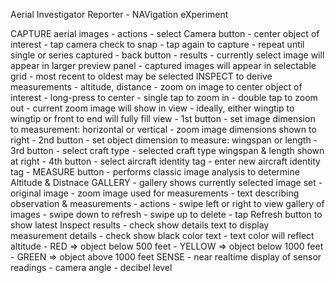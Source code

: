 Aerial Investigator Reporter - NAVigation eXperiment

CAPTURE aerial images
	- actions
		- select Camera button
		- center object of interest
		- tap camera check to snap
		- tap again to capture
		- repeat until single or series captured
		- back button
	- results
		- currently select image will appear in larger preview panel
		- captured images will appear in selectable grid
			- most recent to oldest may be selected
INSPECT to derive measurements - altitude, distance
	- zoom on image to center object of interest
		- long-press to center
		- single tap to zoom in
		- double tap to zoom out
		- current zoom image will show in view
		- ideally, either wingtip to wingtip or front to end will fully fill view
	- 1st button 
		- set image dimension to measurement: horizontal or vertical
		- zoom image dimensions shown to right
	- 2nd button
		- set object dimension to measure: wingspan or length
	- 3rd button
		- select craft type
		- selected craft type wingspan & length shown at right
	- 4th button
		- select aircraft identity tag 
		- enter new aircraft identity tag
	- MEASURE button
		- performs classic image analysis to determine Altitude & Distnace
GALLERY
	- gallery shows currently selected image set
		- original image
		- zoom image used for measurements
		- text describing observation & measurements
	- actions
		- swipe left or right to view gallery of images
		- swipe down to refresh
		- swipe up to delete
		- tap Refresh button to show latest Inspect results
		- check show details text to display measurement details
		- check show black color text
		- text color will reflect altitude
			- RED => object below 500 feet
			- YELLOW => object below 1000 feet
			- GREEN => object above 1000 feet
SENSE
	- near realtime display of sensor readings
		- camera angle
		- decibel level
